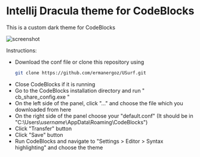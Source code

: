 # Intellij Dracula theme for CodeBlocks
This is a custom dark theme for CodeBlocks

![screenshot](https://github.com/ermanergoz/codeblocksTheme/blob/master/Capture.JPG?raw=true)

Instructions:

- Download the conf file or clone this repository using 
	```sh
	git clone https://github.com/ermanergoz/USurf.git
	```
- Close CodeBlocks if it is running
- Go to the CodeBlocks installation directory and run " cb_share_config.exe "
- On the left side of the panel, click "..." and choose the file which you downloaded from here
- On the right side of the panel choose your "default.conf" (It should be in "C:\Users\\*username*\AppData\Roaming\CodeBlocks")
- Click "Transfer" button
- Click "Save" button
- Run CodeBlocks and navigate to "Settings > Editor > Syntax highlighting" and choose the theme

